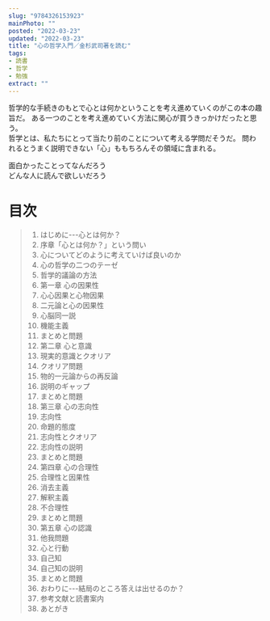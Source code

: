 ```yaml
---
slug: "9784326153923"
mainPhoto: ""
posted: "2022-03-23"
updated: "2022-03-23"
title: "心の哲学入門／金杉武司著を読む"
tags: 
- 読書
- 哲学
- 勉強
extract: ""
---
```

哲学的な手続きのもとで心とは何かということを考え進めていくのがこの本の趣旨だ。
ある一つのことを考え進めていく方法に関心が買うきっかけだったと思う。  
哲学とは、私たちにとって当たり前のことについて考える学問だそうだ。
問われるとうまく説明できない「心」ももちろんその領域に含まれる。  

面白かったことってなんだろう  
どんな人に読んで欲しいだろう


# 目次
>1. はじめに---心とは何か？
>2. 序章「心とは何か？」という問い
>  1. 心についてどのように考えていけば良いのか
>  2. 心の哲学の二つのテーゼ
>  3. 哲学的議論の方法
>3. 第一章 心の因果性
> 1. 心心因果と心物因果
> 2. 二元論と心の因果性
> 3. 心脳同一説
> 4. 機能主義
> 5. まとめと問題
>4. 第二章 心と意識
>  1. 現実的意識とクオリア
>  2. クオリア問題
>  3. 物的一元論からの再反論
>  4. 説明のギャップ
>  5. まとめと問題
>5. 第三章 心の志向性
> 1. 志向性
> 2. 命題的態度
> 3. 志向性とクオリア
> 4. 志向性の説明
> 5. まとめと問題
>6. 第四章 心の合理性
> 1. 合理性と因果性
> 2. 消去主義
> 3. 解釈主義
> 4. 不合理性
> 5. まとめと問題
>7. 第五章 心の認識
> 1. 他我問題
> 2. 心と行動
> 3. 自己知
> 4. 自己知の説明
> 5. まとめと問題
>8. おわりに---結局のところ答えは出せるのか？
>9. 参考文献と読書案内
>10. あとがき
